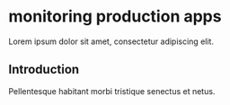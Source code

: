 # monitoring production apps

Lorem ipsum dolor sit amet, consectetur adipiscing elit.

## Introduction

Pellentesque habitant morbi tristique senectus et netus.
